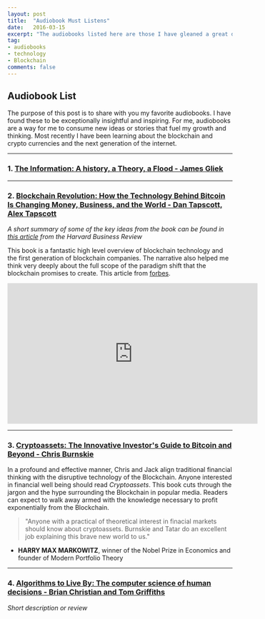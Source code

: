 ```yaml
---
layout: post
title:  "Audiobook Must Listens"
date:   2016-03-15
excerpt: "The audiobooks listed here are those I have gleaned a great deal of insight and inspiration from."
tag:
- audiobooks
- technology
- Blockchain
comments: false
---
```




## Audiobook List

The purpose of this post is to share with you my favorite audiobooks. I have found these to be exceptionally insightful and inspiring. For me, audiobooks are  a way for me to consume new ideas or stories that fuel my growth and thinking. Most recently I have been learning about the blockchain and crypto currencies and the next generation of the internet.

---

### 1. [The Information: A history, a Theory, a Flood - James Gliek](https://en.wikipedia.org/wiki/The_Information:_A_History,_a_Theory,_a_Flood)

---

### 2. [Blockchain Revolution: How the Technology Behind Bitcoin Is Changing Money, Business, and the World - Dan Tapscott, Alex Tapscott](http://blockchain-revolution.com/)

*A short summary of some of the key ideas from the book can be found in [this article](https://hbr.org/2016/05/the-impact-of-the-blockchain-goes-beyond-financial-services) from the Harvard Business Review*

This book is a fantastic high level overview of blockchain technology and the first generation of blockchain companies. The narrative also helped me think very deeply about the full scope of the paradigm shift that the blockchain promises to create. This article from [forbes](https://www.forbes.com/sites/perianneboring/2016/10/06/top-25-quotes-from-don-tapscott-and-alex-tapscotts-blockchain-revolution/#1adc4f95164a).

<iframe width="560" height="315" src="https://www.youtube.com/embed/Pl8OlkkwRpc?rel=0" frameborder="0" allow="autoplay; encrypted-media" allowfullscreen></iframe>

---

### 3. [Cryptoassets: The Innovative Investor's Guide to Bitcoin and Beyond - Chris Burnskie ](https://www.bitcoinandbeyond.com/)

In a profound and effective manner, Chris and Jack align traditional financial thinking with the disruptive technology of the Blockchain. Anyone interested in financial well being should read *Cryptoassets*. This book cuts through the jargon and the hype surrounding the Blockchain in popular media. Readers can expect to walk away armed with the knowledge necessary to profit exponentially from the Blockchain.

> "Anyone with a practical of theoretical interest in finacial markets should know about cryptoassets. Burnskie and Tatar do an excellent job explaining this brave new world to us."  
- **HARRY MAX MARKOWITZ**, winner of the Nobel Prize in Economics and founder of Modern Portfolio Theory

---

### 4. [Algorithms to Live By: The computer science of human decisions - Brian Christian and Tom Griffiths](http://algorithmstoliveby.com/)

*Short description or review*     
